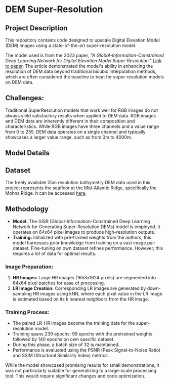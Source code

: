 # DEM Super-Resolution

## Project Description
This repository contains code designed to upscale Digital Elevation Model (DEM) images using a state-of-the-art super-resolution model.

The model used is from the 2023 paper, *"A Global-Information-Constrained Deep Learning Network for Digital Elevation Model Super-Resolution."* [Link to paper](https://www.mdpi.com/2072-4292/15/2/305).
The article demonstrated the model's ability in enhancing the resolution of DEM data beyond traditional bicubic interpolation methods, which are often considered the baseline to beat for super-resolution models on DEM data.


## Challenges:
Traditional SuperResolution models that work well for RGB images do not always yield satisfactory results when applied to DEM data. RGB images and DEM data are inherently different in their composition and characteristics. While RGB images have three channels and a value range from 0 to 255, DEM data operates on a single channel and typically showcases a larger value range, such as from 0m to 4000m.


## Model Details


## Dataset
The freely available 25m resolution bathymetry DEM data used in this project represents the seafloor at the Mid-Atlantic Ridge, specifically the Mohns Ridge. It can be accessed [here](https://dybdedata.kartverket.no/DybdedataInnsyn/).

## Methodology
- **Model:** The GISR (Global-Information-Constrained Deep Learning Network for Generating Super-Resolution DEMs) model is employed. It operates on 64x64 pixel images to produce high-resolution outputs. 
- **Training:** Initialized with pre-trained weights from the authors, this model harnesses prior knowledge from training on a vast image pair dataset. Fine-tuning on own dataset refines performance. However, this requires a lot of data for optimal results.
  
### Image Preparation:
1. **HR Images:** Large HR images (1653x1624 pixels) are segmented into 64x64 pixel patches for ease of processing.
2. **LR Image Creation:** Corresponding LR images are generated by down-sampling HR images using kNN, where each pixel value in the LR image is estimated based on its k nearest neighbors from the HR image.
  
### Training Process:
- The paired LR-HR images become the training data for the super-resolution model.
- Training spans 239 epochs: 99 epochs with the pretrained weights followed by 140 epochs on own specific dataset.
- During this phase, a batch size of 32 is maintained.
- Performance is evaluated using the PSNR (Peak Signal-to-Noise Ratio) and SSIM (Structural Similarity Index) metrics.

While the model showcased promising results for small demonstrations, it was not particularly suitable for generalizing to a large-scale processing tool.
This would require significant changes and code optimization.
